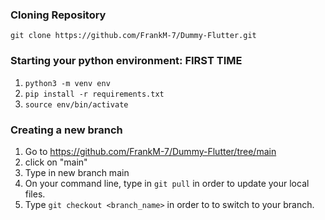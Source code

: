 ### Cloning Repository ###
```git clone https://github.com/FrankM-7/Dummy-Flutter.git```

### Starting your python environment: FIRST TIME ###
1. ```python3 -m venv env```
2. ```pip install -r requirements.txt```
3. ```source env/bin/activate```

### Creating a new branch ###
1. Go to https://github.com/FrankM-7/Dummy-Flutter/tree/main 
2. click on "main"
3. Type in new branch main
4. On your command line, type in ```git pull``` in order to update your local files.
5. Type ```git checkout <branch_name>``` in order to to switch to your branch.

